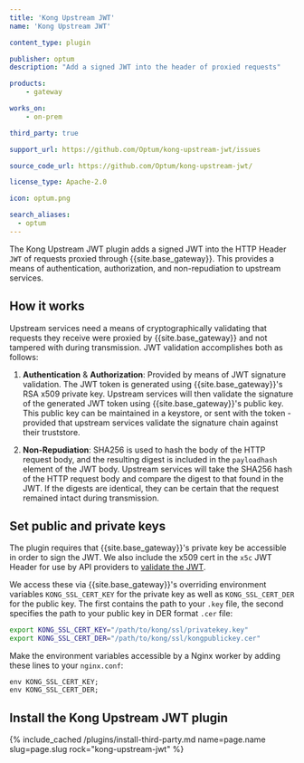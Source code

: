 ```yaml
---
title: 'Kong Upstream JWT'
name: 'Kong Upstream JWT'

content_type: plugin

publisher: optum
description: "Add a signed JWT into the header of proxied requests"

products:
    - gateway

works_on:
    - on-prem

third_party: true

support_url: https://github.com/Optum/kong-upstream-jwt/issues

source_code_url: https://github.com/Optum/kong-upstream-jwt/

license_type: Apache-2.0

icon: optum.png

search_aliases:
  - optum
---
```


The Kong Upstream JWT plugin adds a signed JWT into the HTTP Header `JWT` of requests proxied through {{site.base_gateway}}. 
This provides a means of authentication, authorization, and non-repudiation to upstream services.

## How it works

Upstream services need a means of cryptographically validating that requests they receive were proxied by {{site.base_gateway}} and not tampered with during transmission. 
JWT validation accomplishes both as follows:

1. **Authentication** & **Authorization**: Provided by means of JWT signature validation. 
The JWT token is generated using {{site.base_gateway}}'s RSA x509 private key.
Upstream services will then validate the signature of the generated JWT token using {{site.base_gateway}}'s public key. 
This public key can be maintained in a keystore, or sent with the token - provided that upstream services validate the signature chain against their truststore.

2. **Non-Repudiation**: SHA256 is used to hash the body of the HTTP request body, and the resulting digest is included in the `payloadhash` element of the JWT body. 
Upstream services will take the SHA256 hash of the HTTP request body and compare the digest to that found in the JWT. 
If the digests are identical, they can be certain that the request remained intact during transmission.

## Set public and private keys

The plugin requires that {{site.base_gateway}}'s private key be accessible in order to sign the JWT. 
We also include the x509 cert in the `x5c` JWT Header for use by API providers to [validate the JWT](https://tools.ietf.org/html/rfc7515#section-4.1.6). 

We access these via {{site.base_gateway}}'s overriding environment variables `KONG_SSL_CERT_KEY` for the private key as well as `KONG_SSL_CERT_DER` for the public key. 
The first contains the path to your `.key` file, the second specifies the path to your public key in DER format `.cer` file:

```bash
export KONG_SSL_CERT_KEY="/path/to/kong/ssl/privatekey.key"
export KONG_SSL_CERT_DER="/path/to/kong/ssl/kongpublickey.cer"
```

Make the environment variables accessible by a Nginx worker by adding these lines to your `nginx.conf`:

```
env KONG_SSL_CERT_KEY;
env KONG_SSL_CERT_DER;
```

## Install the Kong Upstream JWT plugin

{% include_cached /plugins/install-third-party.md name=page.name slug=page.slug rock="kong-upstream-jwt" %}